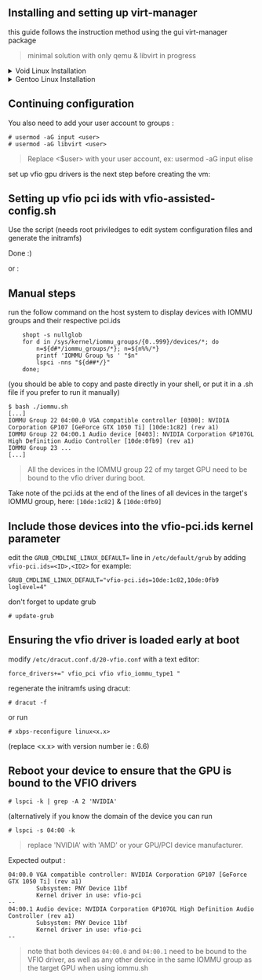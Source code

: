 ## Installing and setting up virt-manager
this guide follows the instruction method using the gui virt-manager package
> minimal solution with only qemu & libvirt in progress
<details>

<summary>Void Linux Installation</summary>

#### Install the required packages
```
# xbps-install -S virtmanager libvirt qemu edk2-ovmf
```
create symlinks for libvirt deamons in the services directory
```
# ln -s /etc/sv/virtlockd /var/service
# ln -s /etc/sv/virtlogd /var/service
# ln -s /etc/sv/libvirtd /var/service
```
either reboot the system or run `# sv up <deamon>` for every deamon (ie. `sv up virtlockd` , etc.)

</details>

<details>

<summary>Gentoo Linux Installation</summary>

#### Setting up your package.use file
Create a new file in `/etc/portage/package.use/XX-qemu`, eg:
```
vim /etc/portage/package.use/15-qemu
```
```
# qemu
app-emulation/qemu -oss fuse nfs usbredir spice usb

# libvirt
app-emulation/libvirt fuse lvm nbd
>=net-dns/dnsmasq-2.90 script
>=net-libs/gnutls-3.8.7.1-r1 pkcs11 tools

# optional : if you wish to use a GUI manager
# virtmanager
app-emulation/virt-manager gui
>=net-misc/spice-gtk-0.42-r4 usbredir gtk3
```
#### Finally install the packages :
app-emulation/virt-manager is optional and for GUI
```
# emerge -a app-emulation/qemu app-emulation/libvirt sys-firmware/edk2 app-emulation/virt-manager 
```
     
</details>


## Continuing configuration
You also need to add your user account to groups :
```
# usermod -aG input <user>
# usermod -aG libvirt <user> 
```
> Replace <$user> with your user account, ex: usermod -aG input elise

set up vfio gpu drivers is the next step before creating the vm:

## Setting up vfio pci ids with vfio-assisted-config.sh
Use the script (needs root priviledges to edit system configuration files and generate the initramfs)

Done :)

or :
## Manual steps
run the follow command on the host system to display devices with IOMMU groups and their respective pci.ids
```
	shopt -s nullglob
	for d in /sys/kernel/iommu_groups/{0..999}/devices/*; do
		n=${d#*/iommu_groups/*}; n=${n%%/*}
		printf 'IOMMU Group %s ' "$n"
		lspci -nns "${d##*/}"
	done;
```
(you should be able to copy and paste directly in your shell, or put it in a .sh file if you prefer to run it manually)

```
$ bash ./iommu.sh
[...]
IOMMU Group 22 04:00.0 VGA compatible controller [0300]: NVIDIA Corporation GP107 [GeForce GTX 1050 Ti] [10de:1c82] (rev a1)
IOMMU Group 22 04:00.1 Audio device [0403]: NVIDIA Corporation GP107GL High Definition Audio Controller [10de:0fb9] (rev a1)
IOMMU Group 23 ...
[...]
```
> All the devices in the IOMMU group 22 of my target GPU need to be bound to the vfio driver during boot.
>
Take note of the pci.ids at the end of the lines of all devices in the target's IOMMU group, here:
`[10de:1c82]` & `[10de:0fb9]`
## Include those devices into the vfio-pci.ids kernel parameter
edit the `GRUB_CMDLINE_LINUX_DEFAULT=` line in `/etc/default/grub` by adding `vfio-pci.ids=<ID>,<ID2>` for example:
```
GRUB_CMDLINE_LINUX_DEFAULT="vfio-pci.ids=10de:1c82,10de:0fb9 loglevel=4"
```
don't forget to update grub
```
# update-grub
```

## Ensuring the vfio driver is loaded early at boot
modify `/etc/dracut.conf.d/20-vfio.conf` with a text editor:
```
force_drivers+=" vfio_pci vfio vfio_iommu_type1 "
```
regenerate the initramfs using dracut:
```
# dracut -f
```
or run 
```
# xbps-reconfigure linux<x.x>
```
(replace <x.x> with version number ie : 6.6)

## Reboot your device to ensure that the GPU is bound to the VFIO drivers
```
# lspci -k | grep -A 2 'NVIDIA'
```
(alternatively if you know the domain of the device you can run
```
# lspci -s 04:00 -k
```
> replace 'NVIDIA' with 'AMD' or your GPU/PCI device manufacturer.
> 
Expected output :
```
04:00.0 VGA compatible controller: NVIDIA Corporation GP107 [GeForce GTX 1050 Ti] (rev a1)
        Subsystem: PNY Device 11bf
        Kernel driver in use: vfio-pci
--
04:00.1 Audio device: NVIDIA Corporation GP107GL High Definition Audio Controller (rev a1)
        Subsystem: PNY Device 11bf
        Kernel driver in use: vfio-pci
--
```
> note that both devices `04:00.0` and `04:00.1` need to be bound to the VFIO driver, as well as any other device in the same IOMMU group as the target GPU when using iommu.sh

